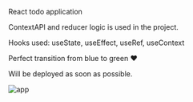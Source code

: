React todo application

ContextAPI and reducer logic is used in the project.

Hooks used: useState, useEffect, useRef, useContext

Perfect transition from blue to green ❤

Will be deployed as soon as possible.

![app](https://user-images.githubusercontent.com/29509461/184510705-c5d5ed5a-2c32-4840-9e85-6684ac990663.PNG)
